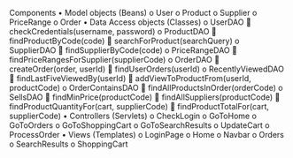 Components
•	Model objects (Beans)
o	User
o	Product
o	Supplier
o	PriceRange
o	Order
•	Data Access objects (Classes)
o	UserDAO
	checkCredentials(username, password)
o	ProductDAO
	findProductByCode(code)
	searchForProduct(searchQuery)
o	SupplierDAO
	findSupplierByCode(code)
o	PriceRangeDAO
	findPriceRangesForSupplier(supplierCode)
o	OrderDAO
	createOrder(order, userId)
	findUserOrders(userId)
o	RecentlyViewedDAO
	findLastFiveViewedBy(userId)
	addViewToProductFrom(userId, productCode)
o	OrderContainsDAO
	findAllProductsInOrder(orderCode)
o	SellsDAO
	findMinPrice(productCode)
	findAllSuppliers(productCode)
	findProductQuantityFor(cart, supplierCode)
	findProductTotalFor(cart, supplierCode)
•	Controllers (Servlets)
o	CheckLogin
o	GoToHome
o	GoToOrders
o	GoToShoppingCart
o	GoToSearchResults
o	UpdateCart
o	ProcessOrder
•	Views (Templates)
o	LoginPage
o	Home
o	Navbar
o	Orders
o	SearchResults
o	ShoppingCart

